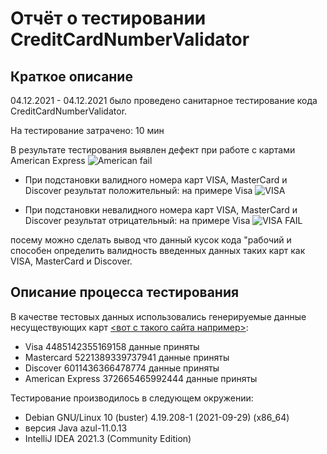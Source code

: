 # Отчёт о тестировании CreditCardNumberValidator

## Краткое описание

04.12.2021 - 04.12.2021 было проведено санитарное тестирование кода CreditCardNumberValidator.

На тестирование затрачено: 10 мин

В результате тестирования выявлен дефект при работе с картами American Express
![American fail](https://user-images.githubusercontent.com/94222135/144705456-ded82e12-8889-4c84-83a3-2883cb845883.png)

- При подстановки валидного номера карт VISA, MasterCard и Discover результат положительный:
на примере Visa
![VISA](https://user-images.githubusercontent.com/94222135/144705212-66f0e7d9-a7c2-4b24-b0ae-fbd351c96d75.png)

- При подстановки невалидного номера карт VISA, MasterCard и Discover результат отрицательный:
на примере Visa
![VISA FAIL](https://user-images.githubusercontent.com/94222135/144705234-eaed5f33-9446-4b74-bf7f-943fc384ed7b.png)

посему можно сделать вывод что данный кусок кода "рабочий и способен определить валидность введенных данных таких карт как VISA, MasterCard и Discover. 

## Описание процесса тестирования

В качестве тестовых данных использовались генерируемые данные несуществующих карт [<вот с такого сайта например>](https://www.getcreditcardnumbers.com/):
* Visa 4485142355169158 данные приняты
* Mastercard 5221389339737941 данные приняты
* Discover 6011436366478774 данные приняты
* American Express 372665465992444 данные приняты

Тестирование производилось в следующем окружении:

- Debian GNU/Linux 10 (buster) 4.19.208-1 (2021-09-29) (x86_64)
- версия Java azul-11.0.13
- IntelliJ IDEA 2021.3 (Community Edition)
